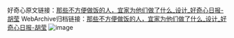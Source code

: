 好奇心原文链接：[那些不方便做饭的人，宜家为他们做了什么_设计_好奇心日报-胡莹](https://www.qdaily.com/articles/8686.html)
WebArchive归档链接：[那些不方便做饭的人，宜家为他们做了什么_设计_好奇心日报-胡莹](http://web.archive.org/web/20190623153258/https://www.qdaily.com/articles/8686.html)
![image](http://ww3.sinaimg.cn/large/007d5XDply1g3vdo1jrj4j30u04x6e81)